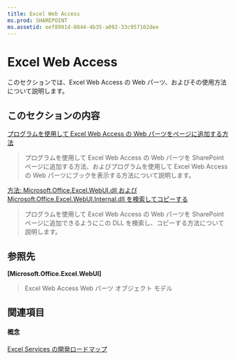 ```yaml
---
title: Excel Web Access
ms.prod: SHAREPOINT
ms.assetid: eef8991d-0844-4b35-a092-33c957102dee
---
```



# Excel Web Access

このセクションでは、Excel Web Access の Web パーツ、およびその使用方法について説明します。
  
    
    


## このセクションの内容


 [プログラムを使用して Excel Web Access の Web パーツをページに追加する方法](how-to-programmatically-add-an-excel-web-access-web-part-to-a-page.md)
  
    
    
> プログラムを使用して Excel Web Access の Web パーツを SharePoint ページに追加する方法、およびプログラムを使用して Excel Web Access の Web パーツにブックを表示する方法について説明します。
    
  
 [方法: Microsoft.Office.Excel.WebUI.dll および Microsoft.Office.Excel.WebUI.Internal.dll を検索してコピーする](how-to-locate-and-copy-microsoft-office-excel-webui-dll-and-microsoft-office-exc.md)
  
    
    
> プログラムを使用して Excel Web Access の Web パーツを SharePoint ページに追加できるようにこの DLL を検索し、コピーする方法について説明します。
    
  

## 参照先


 **[Microsoft.Office.Excel.WebUI]**
  
    
    
> Excel Web Access Web パーツ オブジェクト モデル
    
  

## 関連項目


#### 概念


  
    
    
 [Excel Services の開発ロードマップ](excel-services-development-roadmap.md)
